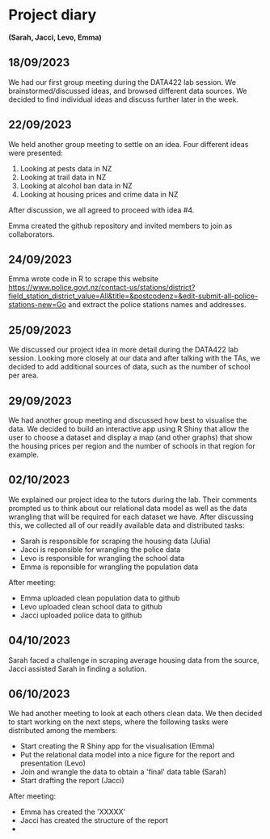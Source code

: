 # Project diary
__(Sarah, Jacci, Levo, Emma)__

## 18/09/2023
We had our first group meeting during the DATA422 lab session. We brainstormed/discussed ideas, and browsed different data sources. We decided to find individual ideas and discuss further later in the week.

## 22/09/2023
We held another group meeting to settle on an idea. Four different ideas were presented: 
1) Looking at pests data in NZ
2) Looking at trail data in NZ
3) Looking at alcohol ban data in NZ
4) Looking at housing prices and crime data in NZ

After discussion, we all agreed to proceed with idea #4.

Emma created the github repository and invited members to join as collaborators.

## 24/09/2023

Emma wrote code in R to scrape this website https://www.police.govt.nz/contact-us/stations/district?field_station_district_value=All&title=&postcodenz=&edit-submit-all-police-stations-new=Go and extract the police stations names and addresses.

## 25/09/2023

We discussed our project idea in more detail during the DATA422 lab session. Looking more closely at our data and after talking with the TAs, we decided to add additional sources of data, such as the number of school per area.

## 29/09/2023

We had another group meeting and discussed how best to visualise the data. We decided to build an interactive app using R Shiny that allow the user to choose a dataset and display a map (and other graphs) that show the housing prices per region and the number of schools in that region for example.

## 02/10/2023

We explained our project idea to the tutors during the lab. Their comments prompted us to think about our relational data model as well as the data wrangling that will be required for each dataset we have. After discussing this, we collected all of our readily available data and distributed tasks:
- Sarah is responsible for scraping the housing data (Julia)
- Jacci is reponsible for wrangling the police data
- Levo is responsible for wrangling the school data
- Emma is reponsible for wrangling the population data

After meeting:
- Emma uploaded clean population data to github
- Levo uploaded clean school data to github
- Jacci uploaded police data to github

## 04/10/2023
Sarah faced a challenge in scraping average housing data from the source, Jacci assisted Sarah in finding a solution.

## 06/10/2023

We had another meeting to look at each others clean data. We then decided to start working on the next steps, where the following tasks were distributed among the members:
- Start creating the R Shiny app for the visualisation (Emma)
- Put the relational data model into a nice figure for the report and presentation (Levo)
- Join and wrangle the data to obtain a 'final' data table (Sarah)
- Start drafting the report (Jacci)

After meeting:
- Emma has created the 'XXXXX' 
- Jacci has created the structure of the report
- 
